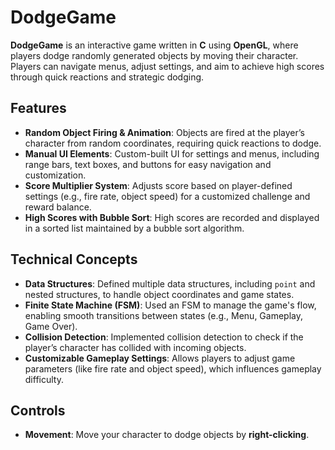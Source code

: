 

# DodgeGame

**DodgeGame** is an interactive game written in **C** using **OpenGL**, where players dodge randomly generated objects by moving their character. Players can navigate menus, adjust settings, and aim to achieve high scores through quick reactions and strategic dodging.

## Features

- **Random Object Firing & Animation**: Objects are fired at the player’s character from random coordinates, requiring quick reactions to dodge.
- **Manual UI Elements**: Custom-built UI for settings and menus, including range bars, text boxes, and buttons for easy navigation and customization.
- **Score Multiplier System**: Adjusts score based on player-defined settings (e.g., fire rate, object speed) for a customized challenge and reward balance.
- **High Scores with Bubble Sort**: High scores are recorded and displayed in a sorted list maintained by a bubble sort algorithm.

## Technical Concepts

- **Data Structures**: Defined multiple data structures, including `point` and nested structures, to handle object coordinates and game states.
- **Finite State Machine (FSM)**: Used an FSM to manage the game's flow, enabling smooth transitions between states (e.g., Menu, Gameplay, Game Over).
- **Collision Detection**: Implemented collision detection to check if the player’s character has collided with incoming objects.
- **Customizable Gameplay Settings**: Allows players to adjust game parameters (like fire rate and object speed), which influences gameplay difficulty.

## Controls

- **Movement**: Move your character to dodge objects by **right-clicking**.

